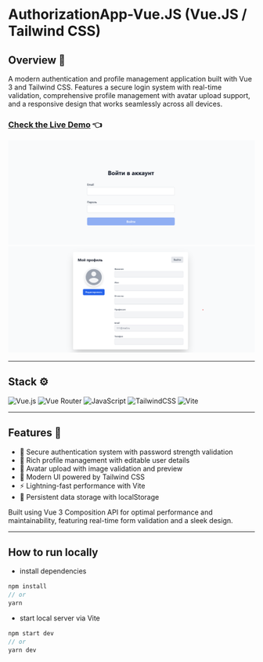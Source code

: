 # AuthorizationApp-Vue.JS (Vue.JS / Tailwind CSS)

## Overview 🌟

A modern authentication and profile management application built with Vue 3 and Tailwind CSS. Features a secure login system with real-time validation, comprehensive profile management with avatar upload support, and a responsive design that works seamlessly across all devices.

### [Check the Live Demo](https://subbotinroman.github.io/TodoApp-Vue.JS/) 👈

<img alt="ToDo-List preview" src="public/preview-1.png">
<img alt="ToDo-List preview" src="public/preview-2.png">

---

## Stack ⚙️

![Vue.js](https://img.shields.io/badge/vuejs-%2335495e.svg?style=for-the-badge&logo=vuedotjs&logoColor=%234FC08D)
![Vue Router](https://img.shields.io/badge/vue_router-%2335495e.svg?style=for-the-badge&logo=vuedotjs&logoColor=%234FC08D)
![JavaScript](https://img.shields.io/badge/JavaScript-323330?style=for-the-badge&logo=javascript&logoColor=F7DF1E)
![TailwindCSS](https://img.shields.io/badge/tailwindcss-%2338B2AC.svg?style=for-the-badge&logo=tailwind-css&logoColor=white)
![Vite](https://img.shields.io/badge/vite-%23646CFF.svg?style=for-the-badge&logo=vite&logoColor=white)

---

## Features 🚀

- 🔐 Secure authentication system with password strength validation
- 👤 Rich profile management with editable user details
- 📸 Avatar upload with image validation and preview
- 🎨 Modern UI powered by Tailwind CSS
- ⚡ Lightning-fast performance with Vite
- 💾 Persistent data storage with localStorage

Built using Vue 3 Composition API for optimal performance and maintainability, featuring real-time form validation and a sleek design.

---

## How to run locally

- install dependencies

```js
npm install
// or
yarn
```

- start local server via Vite

```js
npm start dev
// or
yarn dev
```

